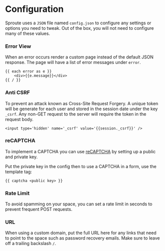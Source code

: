 # Configuration

Sproute uses a `JSON` file named `config.json` to configure any settings or options you need to tweak. Out of the box, you will not need to configure many of these values.

### Error View

When an error occurs render a custom page instead of the default JSON response. The page will have a list of error messages under `error`.

~~~
{{ each error as e }}
	<div>{{e.message}}</div>
{{ / }}
~~~

### Anti CSRF

To prevent an attack known as Cross-Site Request Forgery. A unique token will be generate for each user and stored in the session date under the key `_csrf`. Any non-GET request to the server will require the token in the request body.

~~~
<input type='hidden' name='_csrf' value='{{session._csrf}}' />
~~~

### reCAPTCHA

To implement a CAPTCHA you can use [reCAPTCHA](https://www.google.com/recaptcha/admin/create) by setting up a public and private key.

Put the private key in the config then to use a CAPTCHA in a form, use the template tag:

~~~
{{ captcha <public key> }}
~~~

### Rate Limit

To avoid spamming on your space, you can set a rate limit in seconds to prevent frequent POST requests.

### URL

When using a custom domain, put the full URL here for any links that need to point to the space such as password recovery emails. Make sure to leave off a trailing backslash `/`.
